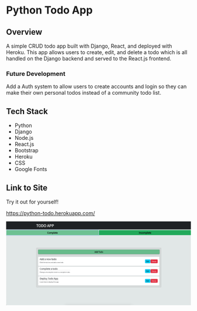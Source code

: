 # Python Todo App

## Overview

A simple CRUD todo app built with Django, React, and deployed with Heroku. This app allows users to create, edit, and delete a todo which is all handled on the Django backend and served to the React.js frontend.

### Future Development

Add a Auth system to allow users to create accounts and login so they can make their own personal todos instead of a community todo list. 

## Tech Stack

- Python
- Django
- Node.js
- React.js
- Bootstrap 
- Heroku
- CSS
- Google Fonts

## Link to Site

Try it out for yourself! 

https://python-todo.herokuapp.com/


![display](images/todoScreenshot.png)